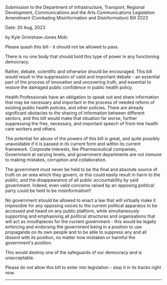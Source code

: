 Submission to the Department of Infrastructure, Transport, Regional Development,
Communications and the Arts Communications Legislation Amendment
(Combating Misinformation and Disinformation) Bill 2023

Date: 20 Aug, 2023

by Kyle Grimshaw-Jones
Mob:

Please quash this bill      - it should not be allowed to pass.

There is no one body that should hold this type of power in any functioning democracy.

Rather, debate, scientific and otherwise should be encouraged.
This bill would result in the suppression of valid and important debate      - an essential part of the
process of innovation and uncovering truth, and essential to restore the damaged public confidence
in public health policy.

Health Professionals have an obligation to speak out and share information that may be necessary
and important in the process of needed reform of existing public health policies, and other policies.
There are already significant obstacles to the sharing of information between different sectors, and
this bill would make that situation far worse, further suppressing the free, necessary, and important
speech of front-line health care workers and others.

The potential for abuse of the powers of this bill is great, and quite possibly unavoidable if it is
passed in its current form and within its current framework. Corporate interests, like
Pharmaceutical companies, Government at varying levels, and government departments are not
immune to making mistakes, corruption and collaboration.

The government must never be held to be the final and absolute source of truth on an area which
they govern, or this could easily result in harm to the public, and the disappearance of all public
accountability by said government. Indeed, even valid concerns raised by an opposing political
party could be held to be misinformation!!

No government should be allowed to enact a law that will virtually make it impossible for any
opposing voices to the current political apparatus to be accessed and heard on any public platform,
while simultaneously supporting and emphasising all political structures and organisations that will
act as mouthpieces for the current government       - this would be legally enforcing and endorsing the
government being in a position to use propaganda on its own people and to be able to suppress any
and all dissent with its position, no matter how mistaken or harmful the government's position.

This would destroy one of the safeguards of our democracy and is unacceptable.

Please do not allow this bill to enter into legislation      - stop it in its tracks right now.


-----

